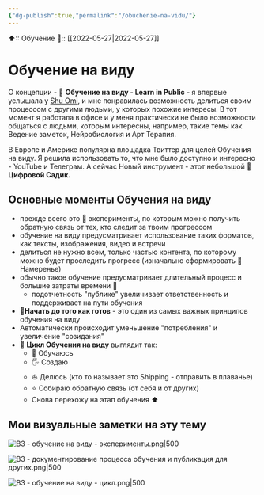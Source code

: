 ```yaml
---
{"dg-publish":true,"permalink":"/obuchenie-na-vidu/"}
---
```



⬆:: Обучение
📅:: [[2022-05-27\|2022-05-27]]

# Обучение на виду

О концепции - 👀 **Обучение на виду - Learn in Public** - я впервые услышала у [Shu Omi](https://medium.com/my-learning-journal/why-you-should-learn-in-public-4fd3a6239549), и мне понравилась возможность делиться своим процессом с другими людьми, у которых похожие интересы.
В тот момент я работала в офисе и у меня практически не было возможности общаться с людьми, которым интересны, например, такие темы как Ведение заметок, Нейробиология и Арт Терапия.

В Европе и Америке популярна площадка Твиттер для целей Обучения на виду. Я решила использовать то, что мне было доступно и интересно - YouTube и Телеграм. А сейчас Новый инструмент - этот небольшой 🌱 **Цифровой Садик.**

## Основные моменты Обучения на виду
- прежде всего это 🧪 эксперименты, по которым можно получить обратную связь от тех, кто следит за твоим прогрессом
- обучение на виду предусматривает использование таких форматов, как тексты, изображения, видео и встречи
- делиться не нужно всем, только частью контента, по которому можно будет проследить прогресс (изначально сформировать 🎯  Намеренье)
- обычно такое обучение предусматривает длительный процесс и большие затраты времени 🚩
	- подотчетность "публике" увеличивает ответственность и поддерживает на пути обучения
- 💨**Начать до того как готов** - это один из самых важных принципов обучения на виду
- Автоматически происходит уменьшение "потребления" и увеличение "созидания"
- 🔁 **Цикл Обучения на виду** выглядит так:
	- 📖 Обучаюсь
	- 🖐 Создаю
	- ⛵ Делюсь (кто то называет это Shipping - отправить в плаванье)
	- ⭐ Собираю обратную связь (от себя и от других)
	- Снова перехожу на этап обучения ⬆

## Мои визуальные заметки на эту тему

![ВЗ - обучение на виду - эксперименты.png|500](/img/user/%D0%92%D0%97%20-%20%D0%BE%D0%B1%D1%83%D1%87%D0%B5%D0%BD%D0%B8%D0%B5%20%D0%BD%D0%B0%20%D0%B2%D0%B8%D0%B4%D1%83%20-%20%D1%8D%D0%BA%D1%81%D0%BF%D0%B5%D1%80%D0%B8%D0%BC%D0%B5%D0%BD%D1%82%D1%8B.png)


![ВЗ - документирование процесса обучения и публикация для других.png|500](/img/user/%D0%92%D0%97%20-%20%D0%B4%D0%BE%D0%BA%D1%83%D0%BC%D0%B5%D0%BD%D1%82%D0%B8%D1%80%D0%BE%D0%B2%D0%B0%D0%BD%D0%B8%D0%B5%20%D0%BF%D1%80%D0%BE%D1%86%D0%B5%D1%81%D1%81%D0%B0%20%D0%BE%D0%B1%D1%83%D1%87%D0%B5%D0%BD%D0%B8%D1%8F%20%D0%B8%20%D0%BF%D1%83%D0%B1%D0%BB%D0%B8%D0%BA%D0%B0%D1%86%D0%B8%D1%8F%20%D0%B4%D0%BB%D1%8F%20%D0%B4%D1%80%D1%83%D0%B3%D0%B8%D1%85.png)


![ВЗ - обучение на виду - цикл.png|500](/img/user/%D0%92%D0%97%20-%20%D0%BE%D0%B1%D1%83%D1%87%D0%B5%D0%BD%D0%B8%D0%B5%20%D0%BD%D0%B0%20%D0%B2%D0%B8%D0%B4%D1%83%20-%20%D1%86%D0%B8%D0%BA%D0%BB.png)
